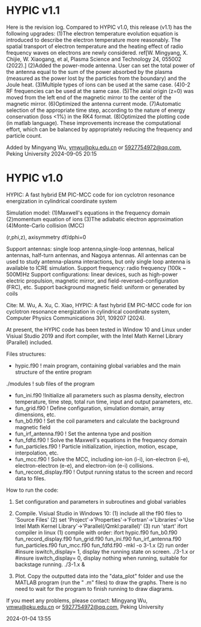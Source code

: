 # HYPIC v1.1
Here is the revision log.
Compared to HYPIC v1.0, this release (v1.1) has the following upgrades:
(1)The electron temperature evolution equation is introduced to describe the electron temperature more reasonably. 
The spatial transport of electron temperature and the heating effect of radio frequency waves on electrons are newly considered.
ref[W. Mingyang, X. Chijie, W. Xiaogang, et al, Plasma Science and Technology 24, 055002 (2022).]
(2)Added the power-mode antenna. User can set the total power of the antenna equal to the sum of the power 
absorbed by the plasma (measured as the power lost by the particles from the boundary) and the Joule heat.
(3)Multiple types of ions can be used at the same case.
(4)0-2 RF frequencies can be used at the same case.
(5)The axial origin (z=0) was moved from the left end of the magnetic mirror to the center of the magnetic mirror.
(6)Optimized the antenna current mode.
(7)Automatic selection of the appropriate time step, according to the nature of energy conservation (loss <1%) in the RK4 format.
(8)Optimized the plotting code (in matlab language).
These improvements increase the computational effort, which can be balanced by appropriately reducing the frequency and particle count.

Added by Mingyang Wu, ymwu@pku.edu.cn or 5927754972@qq.com, Peking University
2024-09-05 20:15


# HYPIC v1.0
HYPIC: A fast hybrid EM PIC-MCC code for ion cyclotron resonance energization in cylindrical coordinate system

Simulation model: 
(1)Maxwell's equations in the frequency domain
(2)momentum equation of ions
(3)The adiabatic electron approximation
(4)Monte-Carlo collision (MCC)

(r,phi,z), axisymmetry df/dphi=0

Support antennas: single loop antenna,single-loop antennas, helical antennas, half-turn antennas, and Nagoya antennas.
 All antennas can be used to study antenna-plasma interactions, but only single loop antenna is available to ICRE simulation.
Support frequency: radio frequency (100k ~ 500M)Hz
Support configurations: linear devices, such as high-power electric propulsion, magnetic mirror, and field-reversed-configuration (FRC), etc.
Support background magnetic field: uniform or generated by coils

Cite: M. Wu, A. Xu, C. Xiao, HYPIC: A fast hybrid EM PIC-MCC code for ion cyclotron resonance energization in cylindrical coordinate system, 
Computer Physics Communications 301, 109207 (2024).

At present, the HYPIC code has been tested in Window 10 and Linux under Visiual Studio 2019 and ifort compiler, with the Intel Math Kernel Library (Parallel) included.

Files structures:

- hypic.f90    ! main program, containing global variables and the main structure of the entire program

./modules         ! sub files of the program
  - fun_ini.f90   !Initialize all parameters such as plasma density, electron temperature, time step, total run time, input and output parameters, etc. 
  - fun_grid.f90 ! Define configuration, simulation domain, array dimensions, etc.
  - fun_b0.f90   ! Set the coil parameters and calculate the background magnetic field
  - fun_irf_antenna.f90 ! Set the antenna type and position
  - fun_fdfd.f90 ! Solve the Maxwell's equations in the frequency domain
  - fun_particles.f90 ! Particle initialization, injection, motion, escape, interpolation, etc.
  - fun_mcc.f90  ! Solve the MCC, including ion-ion (i-i), ion-electron (i-e), electron-electron (e-e), and electron-ion (e-i) collisions.
  - fun_record_display.f90 ! Output running status to the screen and record data to files.


How to run the code:
1. Set configuration and parameters in subroutines and global variables

2. Compile.
   Visiual Studio in Windows 10:
     (1) include all the f90 files to 'Source Files'
     (2) set 'Project'->'Properties'->'Fortran'->'Libraries'->'Use Intel Math Kernel Library'->'Parallel(/Qmkl:parallel)'
     (3) run 'start'
   ifort compiler in linux
     (1) compile with order: 
	     ifort hypic.f90 fun_b0.f90 fun_record_display.f90 fun_grid.f90 fun_ini.f90 fun_irf_antenna.f90 fun_particles.f90 fun_mcc.f90 fun_fdfd.f90 -mkl -o 3-1.x
     (2) run order
	     #insure iswitch_display=  1, display the running state on screen.
	     ./3-1.x
		 or
		 #insure iswitch_display=  0, display nothing when running, suitable for backstage running.
		 ./3-1.x & 
	 
3. Plot. Copy the outputted data into the "data_plot" folder and use the MATLAB program (run the " .m" files) to draw the graphs.
 There is no need to wait for the program to finish running to draw diagrams.


If you meet any problems, please contact:
Mingyang Wu, ymwu@pku.edu.cn or 5927754972@qq.com, Peking University

2024-01-04 13:55


